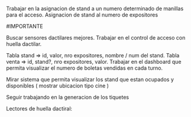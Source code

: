 Trabajar en la asignacion de stand a un numero determinado de manillas para el acceso.
Asignacion de stand al numero de expositores

#IMPORTANTE

Buscar sensores dactilares mejores.
Trabajar en el control de acceso con huella dactilar.

Tabla stand => id, valor, nro expositores, nombre / num del stand.
Tabla venta => id, stand?, nro expositores, valor.
Trabajar en el dashboard que permita visualizar el numero de boletas vendidas en cada turno.




Mirar sistema que permita visualizar los stand que estan ocupados y disponibles ( mostrar ubicacion tipo cine )

Seguir trabajando en la generacion de los tiquetes

Lectores de huella dactiral:
